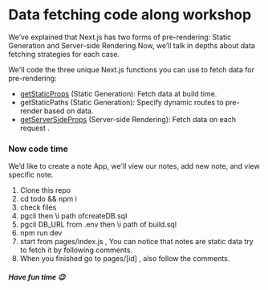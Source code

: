 # Data fetching code along workshop
We’ve explained that Next.js has two forms of pre-rendering: Static Generation and Server-side Rendering.Now, we’ll talk in depths about data fetching strategies for each case.

 We'll code the three unique Next.js functions you can use to fetch data for pre-rendering:

- [getStaticProps](https://nextjs.org/learn/basics/data-fetching/with-data) (Static Generation): Fetch data at build time.
- getStaticPaths (Static Generation): Specify dynamic routes to pre-render based on data.
- [getServerSideProps](https://nextjs.org/learn/basics/data-fetching/request-time) (Server-side Rendering): Fetch data on each request .


### Now code time
We’d like to create a note App, we'll view our notes, add new note, and view specific note.

1. Clone this repo
2. cd todo && npm i
3. check files
4. pgcli then \i path ofcreateDB.sql
5. pgcli DB_URL from .env then \i path of build.sql
5. npm run dev
6. start from pages/index.js , You can notice that notes are static data try to fetch it by following comments.
7. When you finished go to pages/[id] , also follow the comments.

##### Have fun time :wink:
